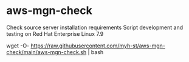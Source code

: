 # aws-mgn-check
Check source server installation requirements
Script development and testing on Red Hat Enterprise Linux 7.9


  wget -O- https://raw.githubusercontent.com/myh-st/aws-mgn-check/main/aws-mgn-check.sh | bash
